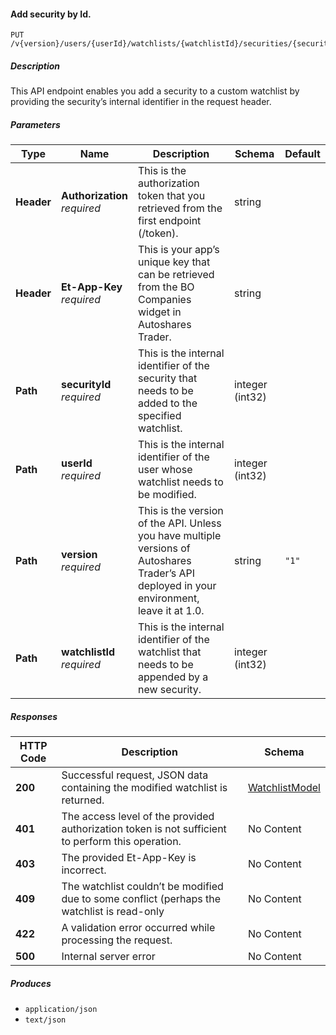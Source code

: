 
<a name="watchlists_addsecuritybyid"></a>
#### Add security by Id.
```
PUT /v{version}/users/{userId}/watchlists/{watchlistId}/securities/{securityId}
```


##### Description
This API endpoint enables you add a security to a custom watchlist by providing the security’s internal identifier in the request header.


##### Parameters

|Type|Name|Description|Schema|Default|
|---|---|---|---|---|
|**Header**|**Authorization**  <br>*required*|This is the authorization token that you retrieved from the first endpoint (/token).|string||
|**Header**|**Et-App-Key**  <br>*required*|This is your app’s unique key that can be retrieved from the BO Companies widget in Autoshares Trader.|string||
|**Path**|**securityId**  <br>*required*|This is the internal identifier of the security that needs to be added to the specified watchlist.|integer (int32)||
|**Path**|**userId**  <br>*required*|This is the internal identifier of the user whose watchlist needs to be modified.|integer (int32)||
|**Path**|**version**  <br>*required*|This is the version of the API. Unless you have multiple versions of Autoshares Trader’s API deployed in your environment, leave it at 1.0.|string|`"1"`|
|**Path**|**watchlistId**  <br>*required*|This is the internal identifier of the watchlist that needs to be appended by a new security.|integer (int32)||


##### Responses

|HTTP Code|Description|Schema|
|---|---|---|
|**200**|Successful request, JSON data containing the modified watchlist is returned.|[WatchlistModel](#watchlistmodel)|
|**401**|The access level of the provided authorization token is not sufficient to perform this operation.|No Content|
|**403**|The provided Et-App-Key is incorrect.|No Content|
|**409**|The watchlist couldn’t be modified due to some conflict (perhaps the watchlist is read-only|No Content|
|**422**|A validation error occurred while processing the request.|No Content|
|**500**|Internal server error|No Content|


##### Produces

* `application/json`
* `text/json`



